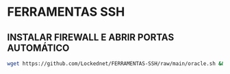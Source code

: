 # FERRAMENTAS SSH

## INSTALAR FIREWALL E ABRIR PORTAS AUTOMÁTICO
```sh
wget https://github.com/Lockednet/FERRAMENTAS-SSH/raw/main/oracle.sh && chmod 777 oracle.sh && ./oracle.sh
```
